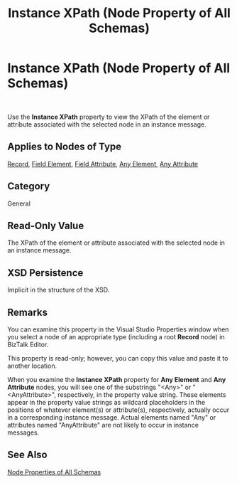 ﻿---
title: Instance XPath (Node Property of All Schemas)
TOCTitle: Instance XPath (Node Property of All Schemas)
ms:assetid: 46464980-8e70-4c8e-bf71-5b9fa3094807
ms:mtpsurl: https://msdn.microsoft.com/library/Aa559880(v=BTS.80)
ms:contentKeyID: 51527735
ms.date: 08/30/2017
mtps_version: v=BTS.80
---

# Instance XPath (Node Property of All Schemas)

 

Use the **Instance XPath** property to view the XPath of the element or attribute associated with the selected node in an instance message.

## Applies to Nodes of Type

[Record](record-node-properties.md), [Field Element](field-element-node-properties.md), [Field Attribute](field-attribute-node-properties.md), [Any Element](any-element-node-properties.md), [Any Attribute](any-attribute-node-properties.md)

## Category

General

## Read-Only Value

The XPath of the element or attribute associated with the selected node in an instance message.

## XSD Persistence

Implicit in the structure of the XSD.

## Remarks

You can examine this property in the Visual Studio Properties window when you select a node of an appropriate type (including a root **Record** node) in BizTalk Editor.

This property is read-only; however, you can copy this value and paste it to another location.

When you examine the **Instance XPath** property for **Any Element** and **Any Attribute** nodes, you will see one of the substrings "\<Any\>" or "\<AnyAttribute\>", respectively, in the property value string. These elements appear in the property value strings as wildcard placeholders in the positions of whatever element(s) or attribute(s), respectively, actually occur in a corresponding instance message. Actual elements named "Any" or attributes named "AnyAttribute" are not likely to occur in instance messages.

## See Also

[Node Properties of All Schemas](node-properties-of-all-schemas.md)

